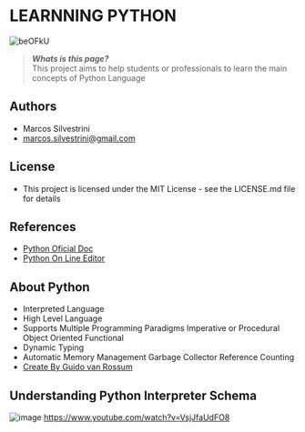 # LEARNNING PYTHON

![beOFkU](https://user-images.githubusercontent.com/62715900/171272317-07454ec5-265f-42e5-9c15-1bd6a9f18eba.jpg)

>***Whats is this page?***\
This project aims to help students or professionals to learn the main concepts of Python Language

## Authors

- Marcos Silvestrini
- marcos.silvestrini@gmail.com

## License

- This project is licensed under the MIT License - see the LICENSE.md file for details

## References

- [Python Oficial Doc](https://docs.python.org/3/)
- [Python On Line Editor](https://www.online-python.com/)

## About Python

- Interpreted Language
- High Level Language
- Supports Multiple Programming Paradigms
Imperative or Procedural
Object Oriented
Functional
- Dynamic Typing
- Automatic Memory Management
Garbage Collector
Reference Counting
- [Create By Guido van Rossum](https://twitter.com/gvanrossum)










## Understanding Python Interpreter Schema

![image](https://user-images.githubusercontent.com/62715900/171276928-edf3d9ba-b686-4a42-b920-9b6387336b2f.png)
<https://www.youtube.com/watch?v=VsjJfaUdFO8>

